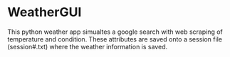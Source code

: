 # WeatherGUI

This python weather app simualtes a google search with web scraping of temperature and condition.
These attributes are saved onto a session file (session#.txt) where the weather information is saved.
